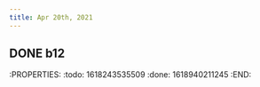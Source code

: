 ```yaml
---
title: Apr 20th, 2021
---
```


## DONE b12
:PROPERTIES:
:todo: 1618243535509
:done: 1618940211245
:END:
